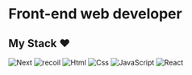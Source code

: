# Front-end web developer 

  

## My Stack ♥

<img alt="Next" src ="https://img.shields.io/badge/next.js-000000?style=for-the-badge&logo=nextdotjs&logoColor=white"/> <img alt="recoil" src ="https://img.shields.io/badge/next.js-000000?style=for-the-badge&logo=nextdotjs&logoColor=white"/> <img alt="Html" src ="https://img.shields.io/badge/HTML5-E34F26.svg?&style=for-the-badge&logo=HTML5&logoColor=white"/> <img alt="Css" src ="https://img.shields.io/badge/CSS3-1572B6.svg?&style=for-the-badge&logo=CSS3&logoColor=white"/> <img alt="JavaScript" src ="https://img.shields.io/badge/JavaScriipt-F7DF1E.svg?&style=for-the-badge&logo=JavaScript&logoColor=white"/> <img alt="React" src ="https://img.shields.io/badge/React-61DAFB.svg?&style=for-the-badge&logo=React&logoColor=white"/> 
 

